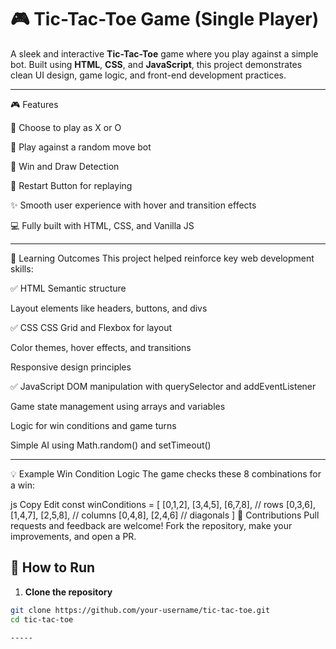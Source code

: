 # 🎮 Tic-Tac-Toe Game (Single Player)

A sleek and interactive **Tic-Tac-Toe** game where you play against a simple bot. Built using **HTML**, **CSS**, and **JavaScript**, this project demonstrates clean UI design, game logic, and front-end development practices.

---


🎮 Features


🎯 Choose to play as X or O

🧠 Play against a random move bot

🚩 Win and Draw Detection

🔁 Restart Button for replaying

✨ Smooth user experience with hover and transition effects

💻 Fully built with HTML, CSS, and Vanilla JS

------

🧠 Learning Outcomes
This project helped reinforce key web development skills:



✅ HTML
Semantic structure

Layout elements like headers, buttons, and divs



✅ CSS
CSS Grid and Flexbox for layout

Color themes, hover effects, and transitions

Responsive design principles



✅ JavaScript
DOM manipulation with querySelector and addEventListener

Game state management using arrays and variables

Logic for win conditions and game turns

Simple AI using Math.random() and setTimeout()


-------

💡 Example Win Condition Logic
The game checks these 8 combinations for a win:

js
Copy
Edit
const winConditions = [
  [0,1,2], [3,4,5], [6,7,8], // rows
  [0,3,6], [1,4,7], [2,5,8], // columns
  [0,4,8], [2,4,6]           // diagonals
]
🤝 Contributions
Pull requests and feedback are welcome! Fork the repository, make your improvements, and open a PR.







## 🚀 How to Run

1. **Clone the repository**
```bash
git clone https://github.com/your-username/tic-tac-toe.git
cd tic-tac-toe

-----


